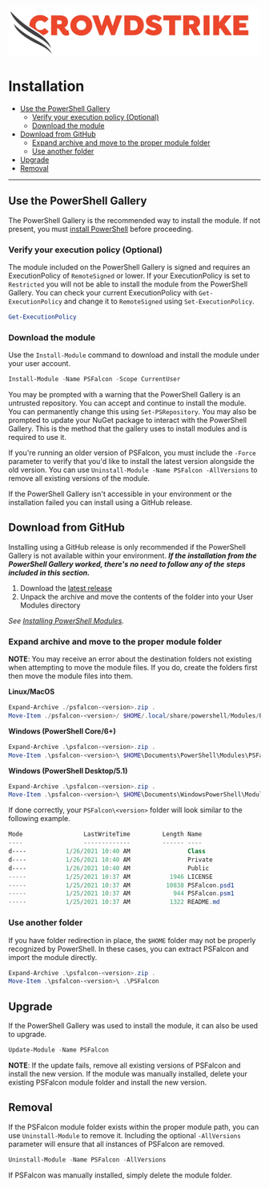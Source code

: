 ![CrowdStrike Falcon](https://raw.githubusercontent.com/CrowdStrike/falconpy/main/docs/asset/cs-logo.png)
# Installation
- [Use the PowerShell Gallery](#use-the-powershell-gallery)
    - [Verify your execution policy (Optional)](#verify-your-execution-policy-optional)
    - [Download the module](#download-the-module)
- [Download from GitHub](#download-from-github)
    - [Expand archive and move to the proper module folder](#expand-archive-and-move-to-the-proper-module-folder)
    - [Use another folder](#use-another-folder)
- [Upgrade](#upgrade)
- [Removal](#removal)
***
## Use the PowerShell Gallery
The PowerShell Gallery is the recommended way to install the module. If not present, you must [install PowerShell](https://github.com/PowerShell/PowerShell#get-powershell)
before proceeding.
### Verify your execution policy (Optional)
The module included on the PowerShell Gallery is signed and requires an ExecutionPolicy of `RemoteSigned` or
lower. If your ExecutionPolicy is set to `Restricted` you will not be able to install the module from the
PowerShell Gallery. You can check your current ExecutionPolicy with `Get-ExecutionPolicy` and change it to
`RemoteSigned` using `Set-ExecutionPolicy`.
```powershell
Get-ExecutionPolicy
```
### Download the module
Use the `Install-Module` command to download and install the module under your user account.
```powershell
Install-Module -Name PSFalcon -Scope CurrentUser
```
You may be prompted with a warning that the PowerShell Gallery is an untrusted repository. You can accept and
continue to install the module. You can permanently change this using `Set-PSRepository`. You may also be
prompted to update your NuGet package to interact with the PowerShell Gallery. This is the method that the gallery
uses to install modules and is required to use it.

If you're running an older version of PSFalcon, you must include the `-Force` parameter to verify that you'd like
to install the latest version alongside the old version. You can use `Uninstall-Module -Name PSFalcon -AllVersions`
to remove all existing versions of the module.

If the PowerShell Gallery isn't accessible in your environment or the installation failed you can install using a
GitHub release.
## Download from GitHub
Installing using a GitHub release is only recommended if the PowerShell Gallery is not available within your
environment. **_If the installation from the PowerShell Gallery worked, there's no need to follow any of the_**
**_steps included in this section._**

1. Download the [latest release](https://github.com/CrowdStrike/psfalcon/releases)
2. Unpack the archive and move the contents of the folder into your User Modules directory

_See [Installing PowerShell Modules](https://docs.microsoft.com/en-us/powershell/scripting/developer/module/installing-a-powershell-module)._

### Expand archive and move to the proper module folder
**NOTE**: You may receive an error about the destination folders not existing when attempting to move the module
files. If you do, create the folders first then move the module files into them.

**Linux/MacOS**
```powershell
Expand-Archive ./psfalcon-<version>.zip .
Move-Item ./psfalcon-<version>/ $HOME/.local/share/powershell/Modules/PSFalcon/<version>/ -Force
```
**Windows \(PowerShell Core/6+\)**
```powershell
Expand-Archive .\psfalcon-<version>.zip .
Move-Item .\psfalcon-<version>\ $HOME\Documents\PowerShell\Modules\PSFalcon\<version>\ -Force
```
**Windows \(PowerShell Desktop/5.1\)**
```powershell
Expand-Archive .\psfalcon-<version>.zip .
Move-Item .\psfalcon-<version>\ $HOME\Documents\WindowsPowerShell\Modules\PSFalcon\<version>\ -Force
```
If done correctly, your `PSFalcon\<version>` folder will look similar to the following example.
```powershell
Mode                 LastWriteTime         Length Name
----                 -------------         ------ ----
d----           1/26/2021 10:40 AM                Class
d----           1/26/2021 10:40 AM                Private
d----           1/26/2021 10:40 AM                Public
-----           1/25/2021 10:37 AM           1946 LICENSE
-----           1/25/2021 10:37 AM          10838 PSFalcon.psd1
-----           1/25/2021 10:37 AM            944 PSFalcon.psm1
-----           1/25/2021 10:37 AM           1322 README.md
```
### Use another folder
If you have folder redirection in place, the `$HOME` folder may not be properly recognized by PowerShell. In these
cases, you can extract PSFalcon and import the module directly.
```powershell
Expand-Archive .\psfalcon-<version>.zip .
Move-Item .\psfalcon-<version>\ .\PSFalcon
```
## Upgrade
If the PowerShell Gallery was used to install the module, it can also be used to upgrade.
```powershell
Update-Module -Name PSFalcon
```
**NOTE**: If the update fails, remove all existing versions of PSFalcon and install the new version.
If the module was manually installed, delete your existing PSFalcon module folder and install the new version.
## Removal
If the PSFalcon module folder exists within the proper module path, you can use `Uninstall-Module` to remove it.
Including the optional `-AllVersions` parameter will ensure that all instances of PSFalcon are removed.
```powershell
Uninstall-Module -Name PSFalcon -AllVersions
```
If PSFalcon was manually installed, simply delete the module folder.